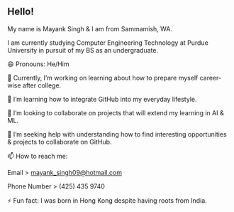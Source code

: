 ## Hello! 
My name is Mayank Singh & I am from Sammamish, WA.

I am currently studying Computer Engineering Technology at Purdue University in pursuit of my BS as an undergraduate.

😄 Pronouns: He/Him

🔭 Currently, I’m working on learning about how to prepare myself career-wise after college.

🌱 I’m learning how to integrate GitHub into my everyday lifestyle.

👯 I’m looking to collaborate on projects that will extend my learning in AI & ML.

🤔 I’m seeking help with understanding how to find interesting opportunities & projects to collaborate on GitHub.

📫 How to reach me: 

Email > mayank_singh09@hotmail.com

Phone Number > (425) 435 9740

⚡ Fun fact: I was born in Hong Kong despite having roots from India.

<!--
**marskingdom9/marskingdom9** is a ✨ _special_ ✨ repository because its `README.md` (this file) appears on your GitHub profile.
-->

